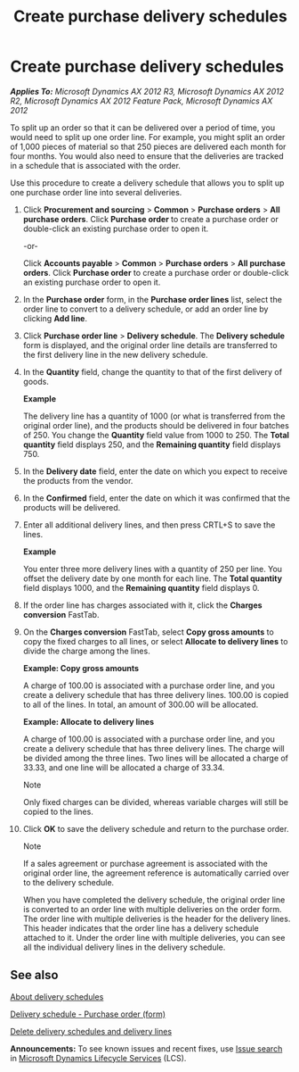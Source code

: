 ﻿---
title: Create purchase delivery schedules
TOCTitle: Create purchase delivery schedules
ms:assetid: 971baf1c-400b-4cfc-b35e-bd00f52f91ba
ms:mtpsurl: https://technet.microsoft.com/en-us/library/Hh209412(v=AX.60)
ms:contentKeyID: 36058668
ms.date: 04/18/2014
mtps_version: v=AX.60
f1_keywords:
- purchase
- procurement
- delivery schedule
- purchasing
- delivery schedules
---

# Create purchase delivery schedules 


_**Applies To:** Microsoft Dynamics AX 2012 R3, Microsoft Dynamics AX 2012 R2, Microsoft Dynamics AX 2012 Feature Pack, Microsoft Dynamics AX 2012_

To split up an order so that it can be delivered over a period of time, you would need to split up one order line. For example, you might split an order of 1,000 pieces of material so that 250 pieces are delivered each month for four months. You would also need to ensure that the deliveries are tracked in a schedule that is associated with the order.

Use this procedure to create a delivery schedule that allows you to split up one purchase order line into several deliveries.

1.  Click **Procurement and sourcing** \> **Common** \> **Purchase orders** \> **All purchase orders**. Click **Purchase order** to create a purchase order or double-click an existing purchase order to open it.
    
    \-or-
    
    Click **Accounts payable** \> **Common** \> **Purchase orders** \> **All purchase orders**. Click **Purchase order** to create a purchase order or double-click an existing purchase order to open it.

2.  In the **Purchase order** form, in the **Purchase order lines** list, select the order line to convert to a delivery schedule, or add an order line by clicking **Add line**.

3.  Click **Purchase order line** \> **Delivery schedule**. The **Delivery schedule** form is displayed, and the original order line details are transferred to the first delivery line in the new delivery schedule.

4.  In the **Quantity** field, change the quantity to that of the first delivery of goods.
    
    **Example**
    
    The delivery line has a quantity of 1000 (or what is transferred from the original order line), and the products should be delivered in four batches of 250. You change the **Quantity** field value from 1000 to 250. The **Total quantity** field displays 250, and the **Remaining quantity** field displays 750.

5.  In the **Delivery date** field, enter the date on which you expect to receive the products from the vendor.

6.  In the **Confirmed** field, enter the date on which it was confirmed that the products will be delivered.

7.  Enter all additional delivery lines, and then press CRTL+S to save the lines.
    
    **Example**
    
    You enter three more delivery lines with a quantity of 250 per line. You offset the delivery date by one month for each line. The **Total quantity** field displays 1000, and the **Remaining quantity** field displays 0.

8.  If the order line has charges associated with it, click the **Charges conversion** FastTab.

9.  On the **Charges conversion** FastTab, select **Copy gross amounts** to copy the fixed charges to all lines, or select **Allocate to delivery lines** to divide the charge among the lines.
    
    **Example: Copy gross amounts**
    
    A charge of 100.00 is associated with a purchase order line, and you create a delivery schedule that has three delivery lines. 100.00 is copied to all of the lines. In total, an amount of 300.00 will be allocated.
    
    **Example: Allocate to delivery lines**
    
    A charge of 100.00 is associated with a purchase order line, and you create a delivery schedule that has three delivery lines. The charge will be divided among the three lines. Two lines will be allocated a charge of 33.33, and one line will be allocated a charge of 33.34.
    

    > [!NOTE]
    > <P>Only fixed charges can be divided, whereas variable charges will still be copied to the lines.</P>



10. Click **OK** to save the delivery schedule and return to the purchase order.
    

    > [!NOTE]
    > <P>If a sales agreement or purchase agreement is associated with the original order line, the agreement reference is automatically carried over to the delivery schedule.</P>

    
    When you have completed the delivery schedule, the original order line is converted to an order line with multiple deliveries on the order form. The order line with multiple deliveries is the header for the delivery lines. This header indicates that the order line has a delivery schedule attached to it. Under the order line with multiple deliveries, you can see all the individual delivery lines in the delivery schedule.

## See also

[About delivery schedules](about-delivery-schedules.md)

[Delivery schedule - Purchase order (form)](https://technet.microsoft.com/en-us/library/hh227634\(v=ax.60\))

[Delete delivery schedules and delivery lines](delete-delivery-schedules-and-delivery-lines.md)

  
**Announcements:** To see known issues and recent fixes, use [Issue search](http://go.microsoft.com/fwlink/?linkid=389258) in [Microsoft Dynamics Lifecycle Services](http://go.microsoft.com/fwlink/?linkid=306505) (LCS).

